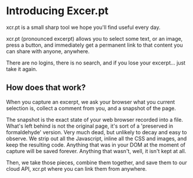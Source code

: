 # Introducing Excer.pt

xcr.pt is a small sharp tool we hope you'll find useful every day.

xcr.pt (pronounced excerpt) allows you to select some text, or an image, press a button, and immediately get a permanent link to that content you can share with anyone, anywhere.

There are no logins, there is no search, and if you lose your excerpt... just take it again.

## How does that work?

When you capture an excerpt, we ask your browser what you current selection is, collect a comment from you, and a snapshot of the page. 

The snapshot is the exact state of your web browser recorded into a file. What's left behind is not the original page, it's sort of a 'preserved in formaldehyde' version. Very much dead, but unlikely to decay and easy to observe. We strip out all the Javascript, inline all the CSS and images, and keep the resulting code. Anything that was in your DOM at the moment of capture will be saved forever. Anything that wasn't, well, it isn't kept at all.

Then, we take those pieces, combine them together, and save them to our cloud API, xcr.pt where you can link them from anywhere.